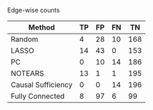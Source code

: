 Edge-wise counts

| Method             |   TP |   FP |   FN |   TN |
|--------------------|------|------|------|------|
| Random             |    4 |   28 |   10 |  168 |
| LASSO              |   14 |   43 |    0 |  153 |
| PC                 |    0 |   10 |   14 |  186 |
| NOTEARS            |   13 |    1 |    1 |  195 |
| Causal Sufficiency |    0 |    0 |   14 |  196 |
| Fully Connected    |    8 |   97 |    6 |   99 |
